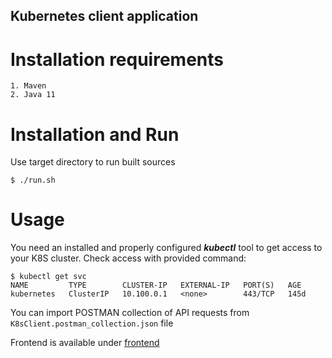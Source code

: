 ## Kubernetes client application

# Installation requirements
    1. Maven
    2. Java 11

# Installation and Run 
Use target directory to run built sources
```#!bash
$ ./run.sh 
```

# Usage 
You need an installed and properly configured ***kubectl*** tool to get access to your K8S cluster.
Check access with provided command:
```#!bash
$ kubectl get svc
NAME         TYPE        CLUSTER-IP   EXTERNAL-IP   PORT(S)   AGE
kubernetes   ClusterIP   10.100.0.1   <none>        443/TCP   145d
```

You can import POSTMAN collection of API requests from ```K8sClient.postman_collection.json``` file

Frontend is available under 
[frontend](http://localhost:8080)

